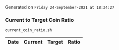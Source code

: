Generated on `Friday 24-September-2021 at 18:34:27`

### Current to Target Coin Ratio
`current_coin_ratio.sh`

Date|Current|Target|Ratio
---|---|---|---

